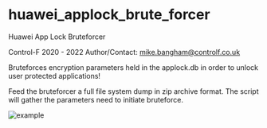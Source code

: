 # huawei_applock_brute_forcer
Huawei App Lock Bruteforcer

Control-F 2020 - 2022
Author/Contact: mike.bangham@controlf.co.uk

Bruteforces encryption parameters held in the applock.db in order to unlock user protected applications!

Feed the bruteforcer a full file system dump in zip archive format. The script will gather the parameters need to initiate bruteforce.

![example](https://user-images.githubusercontent.com/25705656/176185235-4dbd4f3e-ad9d-49ef-9cdd-d72fdaf124aa.png)
